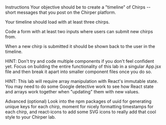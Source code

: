 Instructions
Your objective should be to create a "timeline" of Chirps -- short messages that you post on the Chirper platform.  

Your timeline should load with at least three chirps.  

Code a form with at least two inputs where users can submit new chirps from.  

When a new chirp is submitted it should be shown back to the user in the timeline.  

HINT: Don't try and code multiple components if you don't feel confident yet. Focus on building the entire functionality of this lab in a singular App.jsx file and then break it apart into smaller component files once you do so.  

HINT: This lab will require array manipulation with React's immutable state. You may need to do some Google detective work to see how React state and arrays work together when "updating" them with new values.  

Advanced (optional)
Look into the npm packages of uuid for generating unique keys for each chirp, moment for nicely formatting timestamps for each chirp, and react-icons to add some SVG icons to really add that cool style to your Chirper lab.  